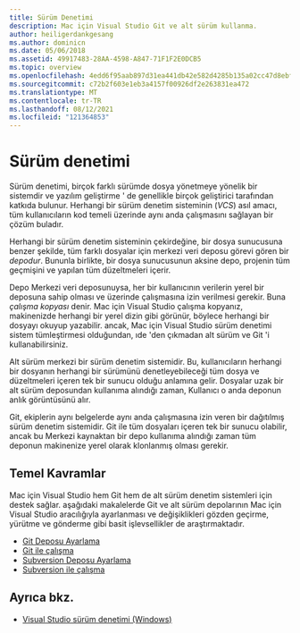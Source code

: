 ```yaml
---
title: Sürüm Denetimi
description: Mac için Visual Studio Git ve alt sürüm kullanma.
author: heiligerdankgesang
ms.author: dominicn
ms.date: 05/06/2018
ms.assetid: 49917483-28AA-4598-A847-71F1F2E0DCB5
ms.topic: overview
ms.openlocfilehash: 4edd6f95aab897d31ea441db42e582d4285b135a02cc47d8ebfd6bdfa10ac73b
ms.sourcegitcommit: c72b2f603e1eb3a4157f00926df2e263831ea472
ms.translationtype: MT
ms.contentlocale: tr-TR
ms.lasthandoff: 08/12/2021
ms.locfileid: "121364853"
---
```

# <a name="version-control"></a>Sürüm denetimi

Sürüm denetimi, birçok farklı sürümde dosya yönetmeye yönelik bir sistemdir ve yazılım geliştirme ' de genellikle birçok geliştirici tarafından katkıda bulunur. Herhangi bir sürüm denetim sisteminin (_VCS_) asıl amacı, tüm kullanıcıların kod temeli üzerinde aynı anda çalışmasını sağlayan bir çözüm buladır.

Herhangi bir sürüm denetim sisteminin çekirdeğine, bir dosya sunucusuna benzer şekilde, tüm farklı dosyalar için merkezi veri deposu görevi gören bir _depodur_. Bununla birlikte, bir dosya sunucusunun aksine depo, projenin tüm geçmişini ve yapılan tüm düzeltmeleri içerir.

Depo Merkezi veri deposunuysa, her bir kullanıcının verilerin yerel bir deposuna sahip olması ve üzerinde çalışmasına izin verilmesi gerekir. Buna _çalışma kopyası_ denir. Mac için Visual Studio çalışma kopyanız, makinenizde herhangi bir yerel dizin gibi görünür, böylece herhangi bir dosyayı okuyup yazabilir. ancak, Mac için Visual Studio sürüm denetimi sistem tümleştirmesi olduğundan, ıde 'den çıkmadan alt sürüm ve Git 'i kullanabilirsiniz.

Alt sürüm merkezi bir sürüm denetim sistemidir. Bu, kullanıcıların herhangi bir dosyanın herhangi bir sürümünü denetleyebileceği tüm dosya ve düzeltmeleri içeren tek bir sunucu olduğu anlamına gelir. Dosyalar uzak bir alt sürüm deposundan kullanıma alındığı zaman, Kullanıcı o anda deponun anlık görüntüsünü alır.

Git, ekiplerin aynı belgelerde aynı anda çalışmasına izin veren bir dağıtılmış sürüm denetim sistemidir. Git ile tüm dosyaları içeren tek bir sunucu olabilir, ancak bu Merkezi kaynaktan bir depo kullanıma alındığı zaman tüm deponun makinenize yerel olarak klonlanmış olması gerekir.

## <a name="basic-concepts"></a>Temel Kavramlar

Mac için Visual Studio hem Git hem de alt sürüm denetim sistemleri için destek sağlar. aşağıdaki makalelerde Git ve alt sürüm depolarının Mac için Visual Studio aracılığıyla ayarlanması ve değişiklikleri gözden geçirme, yürütme ve gönderme gibi basit işlevsellikler de araştırmaktadır.

* [Git Deposu Ayarlama](set-up-git-repository.md)
* [Git ile çalışma](working-with-git.md)
* [Subversion Deposu Ayarlama](set-up-subversion-repository.md)
* [Subversion ile çalışma](working-with-subversion.md)

## <a name="see-also"></a>Ayrıca bkz.

* [Visual Studio sürüm denetimi (Windows)](/visualstudio/version-control/)